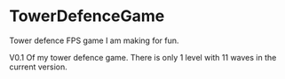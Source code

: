 # TowerDefenceGame
Tower defence FPS game I am making for fun.

V0.1 Of my tower defence game. There is only 1 level with 11 waves in the current version.





